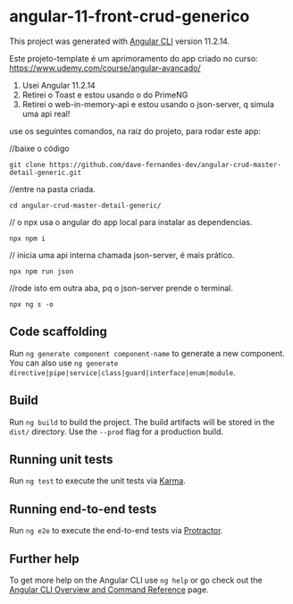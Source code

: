 # angular-11-front-crud-generico

This project was generated with [Angular CLI](https://github.com/angular/angular-cli) version 11.2.14.

Este projeto-template é um aprimoramento do app criado no curso: https://www.udemy.com/course/angular-avancado/

1) Usei Angular 11.2.14
2) Retirei o Toast e estou usando o do PrimeNG
3) Retirei o web-in-memory-api e estou usando o json-server, q simula uma api real! 

use os seguintes comandos, na raiz do projeto, para rodar este app:

 //baixe o código
 
 `git clone https://github.com/dave-fernandes-dev/angular-crud-master-detail-generic.git`   
 
 //entre na pasta criada.
 
 `cd angular-crud-master-detail-generic/`   

// o npx usa o angular do app local para instalar as  dependencias.

  `npx npm i`   
  
// inicia uma api interna chamada json-server, é mais prático.  

   `npx npm run json`  
   
//rode isto em outra aba, pq o json-server prende o terminal.

   `npx ng s -o`   

## Code scaffolding

Run `ng generate component component-name` to generate a new component. You can also use `ng generate directive|pipe|service|class|guard|interface|enum|module`.

## Build

Run `ng build` to build the project. The build artifacts will be stored in the `dist/` directory. Use the `--prod` flag for a production build.

## Running unit tests

Run `ng test` to execute the unit tests via [Karma](https://karma-runner.github.io).

## Running end-to-end tests

Run `ng e2e` to execute the end-to-end tests via [Protractor](http://www.protractortest.org/).

## Further help

To get more help on the Angular CLI use `ng help` or go check out the [Angular CLI Overview and Command Reference](https://angular.io/cli) page.
